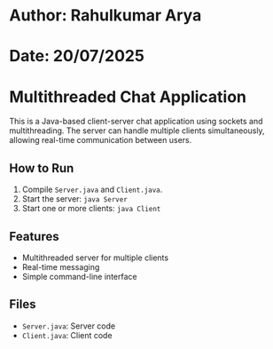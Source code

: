 # Author: Rahulkumar Arya
# Date: 20/07/2025
# Multithreaded Chat Application

This is a Java-based client-server chat application using sockets and multithreading. The server can handle multiple clients simultaneously, allowing real-time communication between users.

## How to Run

1. Compile `Server.java` and `Client.java`.
2. Start the server: `java Server`
3. Start one or more clients: `java Client`

## Features
- Multithreaded server for multiple clients
- Real-time messaging
- Simple command-line interface

## Files
- `Server.java`: Server code
- `Client.java`: Client code
